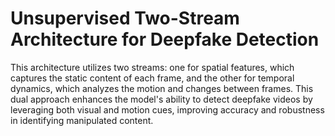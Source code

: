 # Unsupervised Two-Stream Architecture for Deepfake Detection

This architecture utilizes two streams: one for spatial features, which captures the static content of each frame, and the other for temporal dynamics, which analyzes the motion and changes between frames. This dual approach enhances the model's ability to detect deepfake videos by leveraging both visual and motion cues, improving accuracy and robustness in identifying manipulated content.